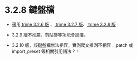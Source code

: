# 3.2.8 鍵盤檔

- 適用[ trime 3.2.6 版](https://github.com/osfans/trime/releases/tag/v3.2.6) 、[ trime 3.2.7 版](https://github.com/osfans/trime/releases/tag/v3.2.7)、[ trime 3.2.8 版](https://github.com/osfans/trime/releases/tag/v3.2.8)

- 3.2.9 版不推薦，剪貼簿等功能會崩潰。

- 3.2.10 版，該鍵盤檔無法相容，實測爬文推測不相容 __patch 或 import_preset 等相關引用語法？！
